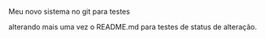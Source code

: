 Meu novo sistema no git para testes


alterando mais uma vez o README.md para testes de status de alteração.